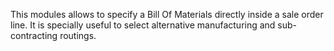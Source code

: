 This modules allows to specify a Bill Of Materials directly inside a
sale order line. It is specially useful to select alternative
manufacturing and sub-contracting routings.
